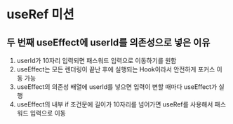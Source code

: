 # useRef 미션
## 두 번째 useEffect에 userId를 의존성으로 넣은 이유
1. userId가 10자리 입력되면 패스워드 입력으로 이동하기를 원함
2. useEffect는 모든 렌더링이 끝난 후에 실행되는 Hook이라서 안전하게 포커스 이동 가능
3. useEffect의 의존성 배열에 userId를 넣으면 입력이 변할 때마다 useEffect가 실행
4. useEffect의 내부 if 조건문에 길이가 10자리를 넘어가면 useRef를 사용해서 패스워드 입력으로 이동
